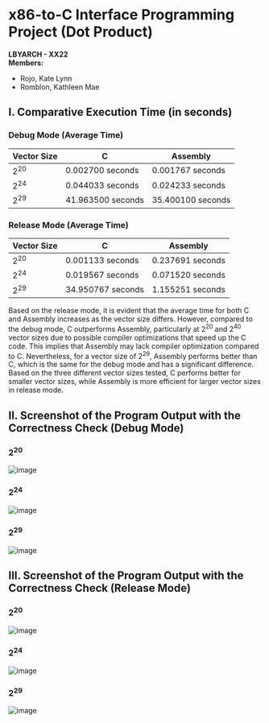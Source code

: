 # x86-to-C Interface Programming Project (Dot Product)
**LBYARCH - XX22** <br>
**Members:**
- Rojo, Kate Lynn
- Romblon, Kathleen Mae

## I. Comparative Execution Time (in seconds)

### Debug Mode (Average Time)
| Vector Size     |         C         |     Assembly     | 
| --------------- | ------------------| ---------------  | 
| 2<sup>20</sup>  |  0.002700 seconds | 0.001767 seconds |
| 2<sup>24</sup>  |  0.044033 seconds | 0.024233 seconds |
| 2<sup>29</sup>  | 41.963500 seconds | 35.400100 seconds|


### Release Mode (Average Time)
| Vector Size     |         C         |     Assembly     | 
| --------------- | ------------------| ---------------  | 
| 2<sup>20</sup>  |  0.001133 seconds | 0.237691 seconds |
| 2<sup>24</sup>  |  0.019567 seconds | 0.071520 seconds |
| 2<sup>29</sup>  | 34.950767 seconds | 1.155251 seconds |

Based on the release mode, it is evident that the average time for both C and Assembly increases as the vector size differs. However, compared to the debug mode, C outperforms Assembly, particularly at 2<sup>20</sup> and 2<sup>40</sup> vector sizes due to possible compiler optimizations that speed up the C code. This implies that Assembly may lack compiler optimization compared to C. Nevertheless, for a vector size of 2<sup>29</sup>, Assembly performs better than C, which is the same for the debug mode and has a significant difference. Based on the three different vector sizes tested, C performs better for smaller vector sizes, while Assembly is more efficient for larger vector sizes in release mode.

## II. Screenshot of the Program Output with the Correctness Check (Debug Mode)

### 2<sup>20</sup>
![image](https://github.com/kit-kate15/LBYARCH-x86-to-C-interface-programming-project/assets/105538604/3b3b1b27-ec23-4fb8-a191-7abc49395aee)

### 2<sup>24</sup>
![image](https://github.com/kit-kate15/LBYARCH-x86-to-C-interface-programming-project/assets/105538604/074628e6-c479-4af0-9b5a-e97615a9dc68)

### 2<sup>29</sup>
![image](https://github.com/kit-kate15/LBYARCH-x86-to-C-interface-programming-project/assets/105538604/9eccf55e-3546-4e5a-8dff-08e611ff425c)

## III. Screenshot of the Program Output with the Correctness Check (Release Mode)

### 2<sup>20</sup>
![image](https://github.com/kit-kate15/LBYARCH-x86-to-C-interface-programming-project/assets/106814132/36c09fbc-51c3-44d9-9a84-f0321dbde57b)

### 2<sup>24</sup>
![image](https://github.com/kit-kate15/LBYARCH-x86-to-C-interface-programming-project/assets/106814132/56725985-05f8-4f68-817c-e2b61f698525)

### 2<sup>29</sup>
![image](https://github.com/kit-kate15/LBYARCH-x86-to-C-interface-programming-project/assets/105538604/c68c140f-dfc2-4036-9c53-d30bfc06e6c4)

